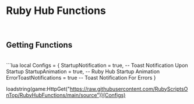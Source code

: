 # Ruby Hub Functions
<br>

## Getting Functions
<br>
```lua
local Configs = {
    StartupNotification = true, -- Toast Notification Upon Startup
    StartupAnimation = true, -- Ruby Hub Startup Animation
    ErrorToastNotifications = true -- Toast Notification For Errors
}

loadstring(game:HttpGet("https://raw.githubusercontent.com/RubyScriptsOnTop/RubyHubFunctions/main/source"))(Configs)
```
